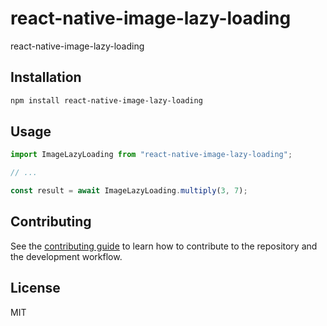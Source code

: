 # react-native-image-lazy-loading

react-native-image-lazy-loading

## Installation

```sh
npm install react-native-image-lazy-loading
```

## Usage

```js
import ImageLazyLoading from "react-native-image-lazy-loading";

// ...

const result = await ImageLazyLoading.multiply(3, 7);
```

## Contributing

See the [contributing guide](CONTRIBUTING.md) to learn how to contribute to the repository and the development workflow.

## License

MIT
